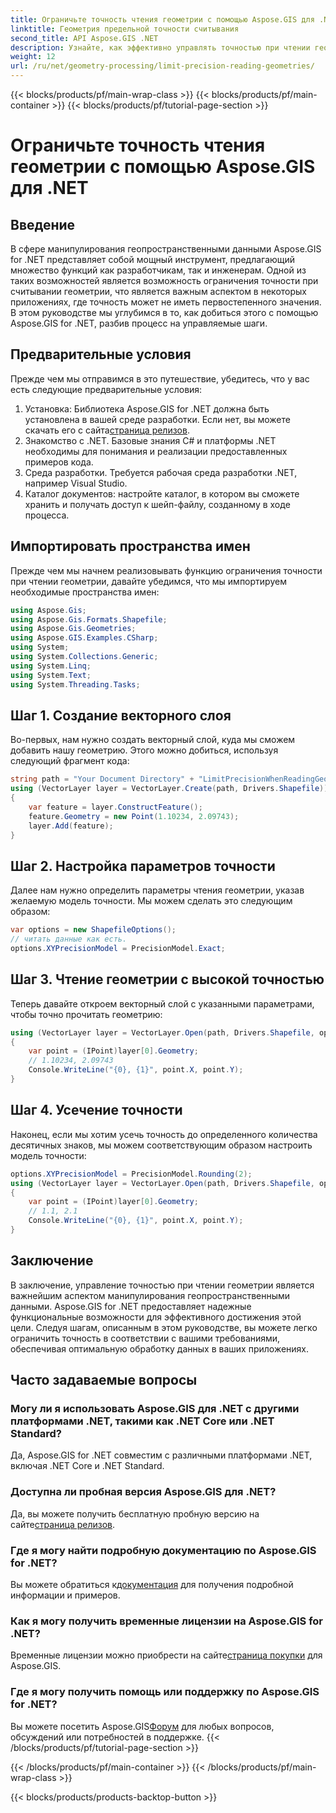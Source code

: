 ```yaml
---
title: Ограничьте точность чтения геометрии с помощью Aspose.GIS для .NET
linktitle: Геометрия предельной точности считывания
second_title: API Aspose.GIS .NET
description: Узнайте, как эффективно управлять точностью при чтении геометрии с помощью Aspose.GIS for .NET. Следуйте нашему пошаговому руководству для оптимальной обработки данных.
weight: 12
url: /ru/net/geometry-processing/limit-precision-reading-geometries/
---
```


{{< blocks/products/pf/main-wrap-class >}}
{{< blocks/products/pf/main-container >}}
{{< blocks/products/pf/tutorial-page-section >}}

# Ограничьте точность чтения геометрии с помощью Aspose.GIS для .NET

## Введение
В сфере манипулирования геопространственными данными Aspose.GIS for .NET представляет собой мощный инструмент, предлагающий множество функций как разработчикам, так и инженерам. Одной из таких возможностей является возможность ограничения точности при считывании геометрии, что является важным аспектом в некоторых приложениях, где точность может не иметь первостепенного значения. В этом руководстве мы углубимся в то, как добиться этого с помощью Aspose.GIS for .NET, разбив процесс на управляемые шаги.
## Предварительные условия
Прежде чем мы отправимся в это путешествие, убедитесь, что у вас есть следующие предварительные условия:
1.  Установка: Библиотека Aspose.GIS for .NET должна быть установлена в вашей среде разработки. Если нет, вы можете скачать его с сайта[страница релизов](https://releases.aspose.com/gis/net/).
2. Знакомство с .NET. Базовые знания C# и платформы .NET необходимы для понимания и реализации предоставленных примеров кода.
3. Среда разработки. Требуется рабочая среда разработки .NET, например Visual Studio.
4. Каталог документов: настройте каталог, в котором вы сможете хранить и получать доступ к шейп-файлу, созданному в ходе процесса.

## Импортировать пространства имен
Прежде чем мы начнем реализовывать функцию ограничения точности при чтении геометрии, давайте убедимся, что мы импортируем необходимые пространства имен:
```csharp
using Aspose.Gis;
using Aspose.Gis.Formats.Shapefile;
using Aspose.Gis.Geometries;
using Aspose.GIS.Examples.CSharp;
using System;
using System.Collections.Generic;
using System.Linq;
using System.Text;
using System.Threading.Tasks;
```

## Шаг 1. Создание векторного слоя
Во-первых, нам нужно создать векторный слой, куда мы сможем добавить нашу геометрию. Этого можно добиться, используя следующий фрагмент кода:
```csharp
string path = "Your Document Directory" + "LimitPrecisionWhenReadingGeometries_out.shp";
using (VectorLayer layer = VectorLayer.Create(path, Drivers.Shapefile))
{
	var feature = layer.ConstructFeature();
	feature.Geometry = new Point(1.10234, 2.09743);
	layer.Add(feature);
}
```
## Шаг 2. Настройка параметров точности
Далее нам нужно определить параметры чтения геометрии, указав желаемую модель точности. Мы можем сделать это следующим образом:
```csharp
var options = new ShapefileOptions();
// читать данные как есть.
options.XYPrecisionModel = PrecisionModel.Exact;
```
## Шаг 3. Чтение геометрии с высокой точностью
Теперь давайте откроем векторный слой с указанными параметрами, чтобы точно прочитать геометрию:
```csharp
using (VectorLayer layer = VectorLayer.Open(path, Drivers.Shapefile, options))
{
	var point = (IPoint)layer[0].Geometry;
	// 1.10234, 2.09743
	Console.WriteLine("{0}, {1}", point.X, point.Y);
}
```
## Шаг 4. Усечение точности
Наконец, если мы хотим усечь точность до определенного количества десятичных знаков, мы можем соответствующим образом настроить модель точности:
```csharp
options.XYPrecisionModel = PrecisionModel.Rounding(2);
using (VectorLayer layer = VectorLayer.Open(path, Drivers.Shapefile, options))
{
	var point = (IPoint)layer[0].Geometry;
	// 1.1, 2.1
	Console.WriteLine("{0}, {1}", point.X, point.Y);
}
```

## Заключение
В заключение, управление точностью при чтении геометрии является важнейшим аспектом манипулирования геопространственными данными. Aspose.GIS for .NET предоставляет надежные функциональные возможности для эффективного достижения этой цели. Следуя шагам, описанным в этом руководстве, вы можете легко ограничить точность в соответствии с вашими требованиями, обеспечивая оптимальную обработку данных в ваших приложениях.
## Часто задаваемые вопросы
### Могу ли я использовать Aspose.GIS для .NET с другими платформами .NET, такими как .NET Core или .NET Standard?
Да, Aspose.GIS for .NET совместим с различными платформами .NET, включая .NET Core и .NET Standard.
### Доступна ли пробная версия Aspose.GIS для .NET?
 Да, вы можете получить бесплатную пробную версию на сайте[страница релизов](https://releases.aspose.com/).
### Где я могу найти подробную документацию по Aspose.GIS for .NET?
 Вы можете обратиться к[документация](https://reference.aspose.com/gis/net/) для получения подробной информации и примеров.
### Как я могу получить временные лицензии на Aspose.GIS for .NET?
 Временные лицензии можно приобрести на сайте[страница покупки](https://purchase.aspose.com/temporary-license/) для Aspose.GIS.
### Где я могу получить помощь или поддержку по Aspose.GIS for .NET?
 Вы можете посетить Aspose.GIS[Форум](https://forum.aspose.com/c/gis/33) для любых вопросов, обсуждений или потребностей в поддержке.
{{< /blocks/products/pf/tutorial-page-section >}}

{{< /blocks/products/pf/main-container >}}
{{< /blocks/products/pf/main-wrap-class >}}

{{< blocks/products/products-backtop-button >}}
